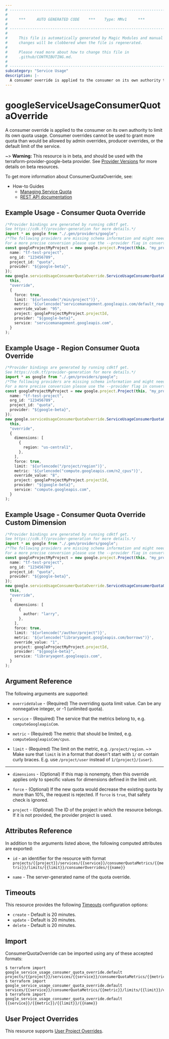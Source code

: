 ```yaml
---
# ----------------------------------------------------------------------------
#
#     ***     AUTO GENERATED CODE    ***    Type: MMv1     ***
#
# ----------------------------------------------------------------------------
#
#     This file is automatically generated by Magic Modules and manual
#     changes will be clobbered when the file is regenerated.
#
#     Please read more about how to change this file in
#     .github/CONTRIBUTING.md.
#
# ----------------------------------------------------------------------------
subcategory: "Service Usage"
description: |-
  A consumer override is applied to the consumer on its own authority to limit its own quota usage.
---
```


# googleServiceUsageConsumerQuotaOverride

A consumer override is applied to the consumer on its own authority to limit its own quota usage.
Consumer overrides cannot be used to grant more quota than would be allowed by admin overrides,
producer overrides, or the default limit of the service.

\~> **Warning:** This resource is in beta, and should be used with the terraform-provider-google-beta provider.
See [Provider Versions](https://terraform.io/docs/providers/google/guides/provider_versions.html) for more details on beta resources.

To get more information about ConsumerQuotaOverride, see:

* How-to Guides
  * [Managing Service Quota](https://cloud.google.com/service-usage/docs/manage-quota)
  * [REST API documentation](https://cloud.google.com/service-usage/docs/reference/rest/v1beta1/services.consumerQuotaMetrics.limits.consumerOverrides)

## Example Usage - Consumer Quota Override

```typescript
/*Provider bindings are generated by running cdktf get.
See https://cdk.tf/provider-generation for more details.*/
import * as google from "./.gen/providers/google";
/*The following providers are missing schema information and might need manual adjustments to synthesize correctly: google.
For a more precise conversion please use the --provider flag in convert.*/
const googleProjectMyProject = new google.project.Project(this, "my_project", {
  name: "tf-test-project",
  org_id: "123456789",
  project_id: "quota",
  provider: "${google-beta}",
});
new google.serviceUsageConsumerQuotaOverride.ServiceUsageConsumerQuotaOverride(
  this,
  "override",
  {
    force: true,
    limit: '${urlencode("/min/project")}',
    metric: '${urlencode("servicemanagement.googleapis.com/default_requests")}',
    override_value: "95",
    project: googleProjectMyProject.projectId,
    provider: "${google-beta}",
    service: "servicemanagement.googleapis.com",
  }
);

```

## Example Usage - Region Consumer Quota Override

```typescript
/*Provider bindings are generated by running cdktf get.
See https://cdk.tf/provider-generation for more details.*/
import * as google from "./.gen/providers/google";
/*The following providers are missing schema information and might need manual adjustments to synthesize correctly: google.
For a more precise conversion please use the --provider flag in convert.*/
const googleProjectMyProject = new google.project.Project(this, "my_project", {
  name: "tf-test-project",
  org_id: "123456789",
  project_id: "quota",
  provider: "${google-beta}",
});
new google.serviceUsageConsumerQuotaOverride.ServiceUsageConsumerQuotaOverride(
  this,
  "override",
  {
    dimensions: [
      {
        region: "us-central1",
      },
    ],
    force: true,
    limit: '${urlencode("/project/region")}',
    metric: '${urlencode("compute.googleapis.com/n2_cpus")}',
    override_value: "8",
    project: googleProjectMyProject.projectId,
    provider: "${google-beta}",
    service: "compute.googleapis.com",
  }
);

```

## Example Usage - Consumer Quota Override Custom Dimension

```typescript
/*Provider bindings are generated by running cdktf get.
See https://cdk.tf/provider-generation for more details.*/
import * as google from "./.gen/providers/google";
/*The following providers are missing schema information and might need manual adjustments to synthesize correctly: google.
For a more precise conversion please use the --provider flag in convert.*/
const googleProjectMyProject = new google.project.Project(this, "my_project", {
  name: "tf-test-project",
  org_id: "123456789",
  project_id: "quota",
  provider: "${google-beta}",
});
new google.serviceUsageConsumerQuotaOverride.ServiceUsageConsumerQuotaOverride(
  this,
  "override",
  {
    dimensions: [
      {
        author: "larry",
      },
    ],
    force: true,
    limit: '${urlencode("/author/project")}',
    metric: '${urlencode("libraryagent.googleapis.com/borrows")}',
    override_value: "1",
    project: googleProjectMyProject.projectId,
    provider: "${google-beta}",
    service: "libraryagent.googleapis.com",
  }
);

```

## Argument Reference

The following arguments are supported:

*   `overrideValue` -
    (Required)
    The overriding quota limit value. Can be any nonnegative integer, or -1 (unlimited quota).

*   `service` -
    (Required)
    The service that the metrics belong to, e.g. `computeGoogleapisCom`.

*   `metric` -
    (Required)
    The metric that should be limited, e.g. `computeGoogleapisCom/cpus`.

*   `limit` -
    (Required)
    The limit on the metric, e.g. `/project/region`.
    \~> Make sure that `limit` is in a format that doesn't start with `1/` or contain curly braces.
    E.g. use `/project/user` instead of `1/{project}/{user}`.

***

*   `dimensions` -
    (Optional)
    If this map is nonempty, then this override applies only to specific values for dimensions defined in the limit unit.

*   `force` -
    (Optional)
    If the new quota would decrease the existing quota by more than 10%, the request is rejected.
    If `force` is `true`, that safety check is ignored.

*   `project` - (Optional) The ID of the project in which the resource belongs.
    If it is not provided, the provider project is used.

## Attributes Reference

In addition to the arguments listed above, the following computed attributes are exported:

*   `id` - an identifier for the resource with format `projects/{{project}}/services/{{service}}/consumerQuotaMetrics/{{metric}}/limits/{{limit}}/consumerOverrides/{{name}}`

*   `name` -
    The server-generated name of the quota override.

## Timeouts

This resource provides the following
[Timeouts](https://developer.hashicorp.com/terraform/plugin/sdkv2/resources/retries-and-customizable-timeouts) configuration options:

* `create` - Default is 20 minutes.
* `update` - Default is 20 minutes.
* `delete` - Default is 20 minutes.

## Import

ConsumerQuotaOverride can be imported using any of these accepted formats:

```console
$ terraform import google_service_usage_consumer_quota_override.default projects/{{project}}/services/{{service}}/consumerQuotaMetrics/{{metric}}/limits/{{limit}}/consumerOverrides/{{name}}
$ terraform import google_service_usage_consumer_quota_override.default services/{{service}}/consumerQuotaMetrics/{{metric}}/limits/{{limit}}/consumerOverrides/{{name}}
$ terraform import google_service_usage_consumer_quota_override.default {{service}}/{{metric}}/{{limit}}/{{name}}
```

## User Project Overrides

This resource supports [User Project Overrides](https://registry.terraform.io/providers/hashicorp/google/latest/docs/guides/provider_reference#user_project_override).
